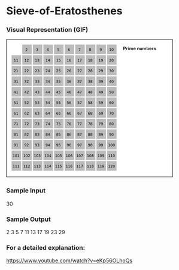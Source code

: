 # Sieve-of-Eratosthenes
### Visual Representation (GIF)
![](sieve.gif)
### Sample Input
30
### Sample Output
2 3 5 7 11 13 17 19 23 29
### For a detailed explanation:
https://www.youtube.com/watch?v=eKp56OLhoQs
